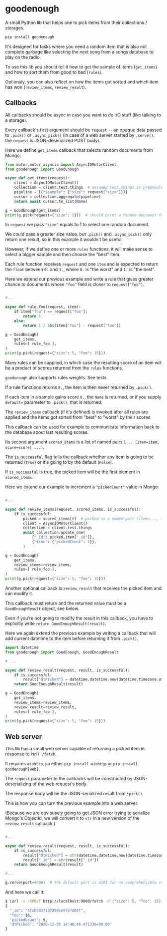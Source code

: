 # goodenough

A small Python lib that helps one to pick items from their collections / storages.

```bash
pip install goodenough
```

It's designed for tasks where you need a random item that is also not complete garbage like selecting the next song from a songs database to play on the radio.

To use this lib you should tell it how to get the sample of items (`get_items`) and how to sort them from good to bad (`rules`).

Optionaly, you can also reflect on how the items got sorted and which item has won (`review_items`, `review_result`).

## Callbacks

All callbacks should be async in case you want to do I/O stuff (like talking to a storage).

Every callback's first argument should be `request` -- an opaque data passed to `.pick()` or `.async_pick()` (in case of a web server started by `.serve()`, the `request` is JSON-deserialized POST body).

Here we define `get_items` callback that selects random documents from Mongo:

```python
from motor.motor_asyncio import AsyncIOMotorClient
from goodenough import GoodEnough

async def get_items(request):
    client = AsyncIOMotorClient()
    collection = client.test.things  # assumed test.things is prepopulated
    pipeline = [{"$sample": {"size": request["size"]}}]
    cursor = collection.aggregate(pipeline)
    return await cursor.to_list(None)

g = GoodEnough(get_items)
print(g.pick(request={"size": 1}))  # should print a random document from test.things
```

In `request` we pass `"size"` equals to 1 to select one random document.

We could pass a greater size value, but `.pick()` and `.async_pick()` only return one result, so in this example it wouldn't be useful.

However, if we define one or more `rules` functions, it will make sense to select a bigger sample and then choose the "best" item.

Each rule function receives `request` and one `item` and is expected to return the `float` between `0.` and `1.`, where `0.` is "the worst" and `1.` is "the best".

Here we extend our previous example and write a rule that gives greater chance to documents whose `"foo"` field is closer to `request["foo"]`.

```python

#...

async def rule_foo(request, item):
    if item["foo"] == request["foo"]:
        return 1.
    else:
        return 1 / abs(item["foo"] - request["foo"])

g = GoodEnough(
    get_items,
    rules=[ rule_foo ],
)
print(g.pick(request={"size": 5, "foo": 15}))
```
Many rules can be supplied, in which case the resulting score of an item will be a product of scores returned from the `rules` functions.

`goodenough` also supports rules weights. See tests.

If a rule functions returns `0.`, the item is then never returned by `.pick()`.

If each item in a sample gains score `0.`, the `None` is returned, or if you supply `default=` parameter to `.pick()`, that is returned.

The `review_items` callback (if it's defined) is invoked after all rules are applied and the items got sorted from "best" to "worst" by their scores.

This callback can be used for example to communicate information back to the database about last resulting scores.

Its second argument `scored_items` is a list of named pairs `[... (item=item, score=score) ...]`.

The `is_successful` flag tells the callback whether any item is going to be returned (`True`) or it's going to by the default (`False`).

If `is_successful` is true, the picked item will be the first element in `scored_items`.

Here we extend our example to increment a `"pickedCount"` value in Mongo:

```python

#...

async def review_items(request, scored_items, is_successful):
    if is_successful:
        picked = scored_items[0]  # picked is a named pair (item=..., score=...)
        client = AsyncIOMotorClient()
        collection = client.test.things
        await collection.update_one(
            {"_id": picked.item["_id"]},
            {"$inc": {"pickedCount": 1}},
        )

g = GoodEnough(
    get_items,
    review_items=review_items,
    rules=[ rule_foo ],
)
print(g.pick(request={"size": 5, "foo": 15}))
```

Another optional callback is `review_result` that receives the picked item and can modify it.

This callback must return and the returned value must be a `GoodEnoughResult` object, see below.

Even if you're not going to modify the result in this callback, you have to explicitly write `return GoodEnoughResult(result)`.

Here we again extend the previous example by writing a callback that will add current datetime to the item before returning it from `.pick()`.

```python
import datetime
from goodenough import GoodEnough, GoodEnoughResult

# ...

async def review_result(request, result, is_successful):
    if is_successful:
        result["dtPicked"] = datetime.datetime.now(datetime.timezone.utc)
    return GoodEnoughResult(result)

g = GoodEnough(
    get_items,
    review_items=review_items,
    review_result=review_result,
    rules=[ rule_foo ],
)
print(g.pick(request={"size": 5, "foo": 15}))
```

## Web server

This lib has a small web server capable of returning a picked item in response to `POST /fetch`.

It requires `aiohttp`, so either `pip install aiohttp` or `pip install goodenough[web]`.

The `request` parameter to the callbacks will be constructed by JSON-deserializing of the web request's body.

The response body will be the JSON-serialized result from `*pick()`.

This is how you can turn the previous example into a web server.

(Because we are obviousely going to get JSON error trying to serialize Mongo's ObjectId, we will convert it to `str` in a new version of the `review_result` callback.)

```python

#...

async def review_result(request, result, is_successful):
    if is_successful:
        result["dtPicked"] = str(datetime.datetime.now(datetime.timezone.utc))
        result["_id"] = str(result["_id"])
    return GoodEnoughResult(result)

#...

g.serve(port=9000)  # the default port is 4181 for no comprehensible reason
```

And here we call it:

```bash
$ curl -s -XPOST http://localhost:9000/fetch -d'{"size": 5, "foo": 15}' | jq .
{
  "_id": "5fcb503f107390ce97e7d04f",
  "foo": 16,
  "pickedCount": 9,
  "dtPicked": "2020-12-05 14:48:46.471336+00:00"
}
```
